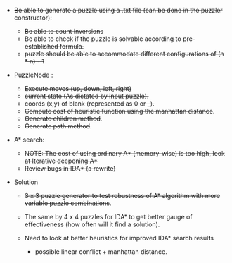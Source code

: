 * ~~Be able to generate a puzzle using a .txt file (can be done in the puzzler constructor)~~:

  * ~~Be able to count inversions~~
  * ~~Be able to check if the puzzle is solvable according
  to pre-established formula.~~
  * ~~puzzle should be able to accommodate different configurations
  of (n * n) - 1~~ 

* PuzzleNode :
  * ~~Execute moves (up, down, left, right)~~
  * ~~current state (As dictated by input puzzle).~~
  * ~~coords (x,y) of blank (represented as 0 or _).~~
  * ~~Compute cost of heuristic function using the manhattan distance~~. 
  * ~~Generate children method~~.
  * ~~Generate path method~~.
  
  
* A* search:  
  * ~~NOTE: The cost of using ordinary A* (memory-wise) is too high, 
  look at Iterative deepening A*~~
  * ~~Review bugs in IDA* (a rewrite)~~
  
* Solution
  * ~~3 x 3 puzzle generator to test robustness of 
  A* algorithm with more variable puzzle combinations~~.
  
  * The same by 4 x 4 puzzles for IDA* to get
  better gauge of effectiveness (how often will
  it find a solution). 
  
  * Need to look at better heuristics for improved
  IDA* search results
    * possible linear conflict + manhattan distance.